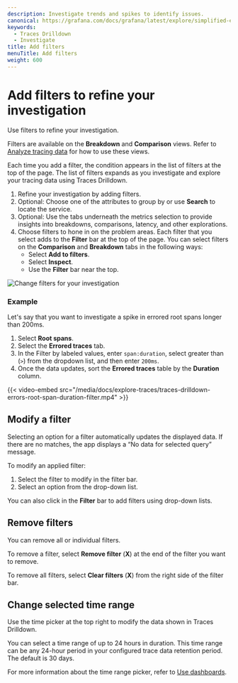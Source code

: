 ```yaml
---
description: Investigate trends and spikes to identify issues.
canonical: https://grafana.com/docs/grafana/latest/explore/simplified-exploration/traces/investigate/
keywords:
  - Traces Drilldown
  - Investigate
title: Add filters
menuTitle: Add filters
weight: 600
---
```


# Add filters to refine your investigation

Use filters to refine your investigation.

Filters are available on the **Breakdown** and **Comparison** views.
Refer to [Analyze tracing data](analyze-tracing-data) for how to use these views.

Each time you add a filter, the condition appears in the list of filters at the top of the page.
The list of filters expands as you investigate and explore your tracing data using Traces Drilldown.

1. Refine your investigation by adding filters.
1. Optional: Choose one of the attributes to group by or use **Search** to locate the service.
1. Optional: Use the tabs underneath the metrics selection to provide insights into breakdowns, comparisons, latency, and other explorations.
1. Choose filters to hone in on the problem areas. Each filter that you select adds to the **Filter** bar at the top of the page. You can select filters on the **Comparison** and **Breakdown** tabs in the following ways:
    * Select **Add to filters**.
    * Select **Inspect**.
    * Use the **Filter** bar near the top.

![Change filters for your investigation](/media/docs/explore-traces/traces-drilldown-filters-ga-1.png)

### Example

Let's say that you want to investigate a spike in errored root spans longer than 200ms.

1. Select **Root spans**.
1. Select the **Errored traces** tab.
1. In the Filter by labeled values, enter `span:duration`, select greater than (`>`) from the dropdown list, and then enter `200ms`.
1. Once the data updates, sort the **Errored traces** table by the **Duration** column.

{{< video-embed src="/media/docs/explore-traces/traces-drilldown-errors-root-span-duration-filter.mp4" >}}

## Modify a filter

Selecting an option for a filter automatically updates the displayed data.
If there are no matches, the app displays a “No data for selected query” message.

To modify an applied filter:

1. Select the filter to modify in the filter bar.
1. Select an option from the drop-down list.

You can also click in the **Filter** bar to add filters using drop-down lists.

## Remove filters

You can remove all or individual filters.

To remove a filter, select **Remove filter** (**X**) at the end of the filter you want to remove.

To remove all filters, select **Clear filters** (**X**) from the right side of the filter bar.


## Change selected time range

Use the time picker at the top right to modify the data shown in Traces Drilldown.

You can select a time range of up to 24 hours in duration.
This time range can be any 24-hour period in your configured trace data retention period.
The default is 30 days.

For more information about the time range picker, refer to [Use dashboards](https://grafana.com/docs/grafana/<GRAFANA_VERSION>/dashboards/use-dashboards/#set-dashboard-time-range).

